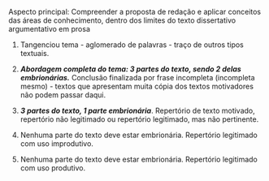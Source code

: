Aspecto principal: Compreender a proposta de redação e aplicar conceitos das áreas de conhecimento, dentro dos limites do texto dissertativo argumentativo em prosa

1. Tangenciou tema - aglomerado de palavras - traço de outros tipos textuais.

2. ***Abordagem completa do tema: 3 partes do texto, sendo 2 delas embrionárias.*** Conclusão finalizada por frase incompleta (incompleta mesmo) - textos que apresentam muita cópia dos textos motivadores não podem passar daqui. 

3. ***3 partes do texto, 1 parte embrionária***. Repertório de texto motivado, repertório não legitimado ou repertório legitimado, mas não pertinente. 

4. Nenhuma parte do texto deve estar embrionária. Repertório legitimado com uso improdutivo.

5. Nenhuma parte do texto deve estar embrionária. Repertório legitimado com uso produtivo.

